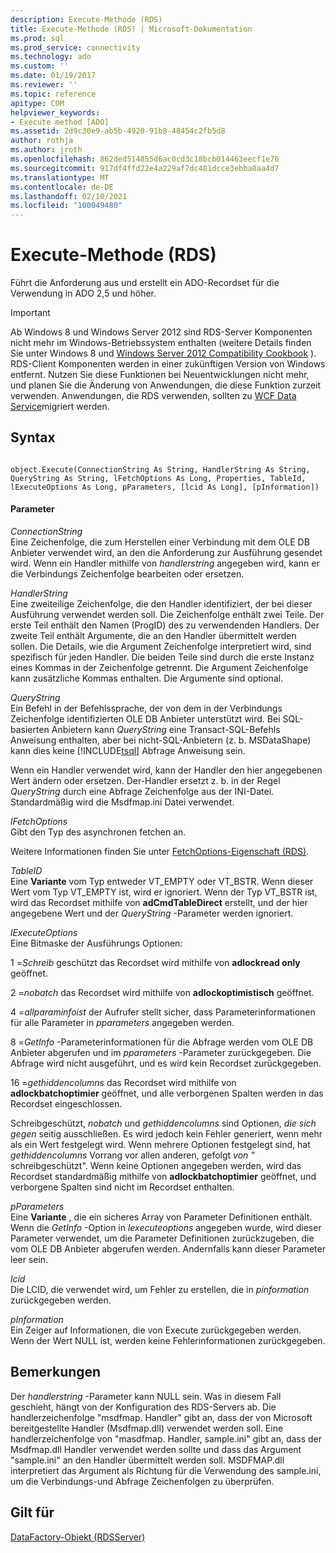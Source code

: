 ```yaml
---
description: Execute-Methode (RDS)
title: Execute-Methode (RDS) | Microsoft-Dokumentation
ms.prod: sql
ms.prod_service: connectivity
ms.technology: ado
ms.custom: ''
ms.date: 01/19/2017
ms.reviewer: ''
ms.topic: reference
apitype: COM
helpviewer_keywords:
- Execute method [ADO]
ms.assetid: 2d9c30e9-ab5b-4920-91b8-48454c2fb5d8
author: rothja
ms.author: jroth
ms.openlocfilehash: 862ded514855d6ac0cd3c18bcb014463eecf1e76
ms.sourcegitcommit: 917df4ffd22e4a229af7dc481dcce3ebba0aa4d7
ms.translationtype: MT
ms.contentlocale: de-DE
ms.lasthandoff: 02/10/2021
ms.locfileid: "100049480"
---
```

# <a name="execute-method-rds"></a>Execute-Methode (RDS)
Führt die Anforderung aus und erstellt ein ADO-Recordset für die Verwendung in ADO 2,5 und höher.  
  
> [!IMPORTANT]
>  Ab Windows 8 und Windows Server 2012 sind RDS-Server Komponenten nicht mehr im Windows-Betriebssystem enthalten (weitere Details finden Sie unter Windows 8 und [Windows Server 2012 Compatibility Cookbook](https://www.microsoft.com/download/details.aspx?id=27416) ). RDS-Client Komponenten werden in einer zukünftigen Version von Windows entfernt. Nutzen Sie diese Funktionen bei Neuentwicklungen nicht mehr, und planen Sie die Änderung von Anwendungen, die diese Funktion zurzeit verwenden. Anwendungen, die RDS verwenden, sollten zu [WCF Data Service](/dotnet/framework/wcf/)migriert werden.  
  
## <a name="syntax"></a>Syntax  
  
```  
  
object.Execute(ConnectionString As String, HandlerString As String, QueryString As String, lFetchOptions As Long, Properties, TableId, lExecuteOptions As Long, pParameters, [lcid As Long], [pInformation])  
```  
  
#### <a name="parameters"></a>Parameter  
 *ConnectionString*  
 Eine Zeichenfolge, die zum Herstellen einer Verbindung mit dem OLE DB Anbieter verwendet wird, an den die Anforderung zur Ausführung gesendet wird. Wenn ein Handler mithilfe von *handlerstring* angegeben wird, kann er die Verbindungs Zeichenfolge bearbeiten oder ersetzen.  
  
 *HandlerString*  
 Eine zweiteilige Zeichenfolge, die den Handler identifiziert, der bei dieser Ausführung verwendet werden soll. Die Zeichenfolge enthält zwei Teile. Der erste Teil enthält den Namen (ProgID) des zu verwendenden Handlers. Der zweite Teil enthält Argumente, die an den Handler übermittelt werden sollen. Die Details, wie die Argument Zeichenfolge interpretiert wird, sind spezifisch für jeden Handler. Die beiden Teile sind durch die erste Instanz eines Kommas in der Zeichenfolge getrennt. Die Argument Zeichenfolge kann zusätzliche Kommas enthalten. Die Argumente sind optional.  
  
 *QueryString*  
 Ein Befehl in der Befehlssprache, der von dem in der Verbindungs Zeichenfolge identifizierten OLE DB Anbieter unterstützt wird. Bei SQL-basierten Anbietern kann *QueryString* eine Transact-SQL-Befehls Anweisung enthalten, aber bei nicht-SQL-Anbietern (z. b. MSDataShape) kann dies keine [!INCLUDE[tsql](../../../includes/tsql-md.md)] Abfrage Anweisung sein.  
  
 Wenn ein Handler verwendet wird, kann der Handler den hier angegebenen Wert ändern oder ersetzen. Der-Handler ersetzt z. b. in der Regel *QueryString* durch eine Abfrage Zeichenfolge aus der INI-Datei. Standardmäßig wird die Msdfmap.ini Datei verwendet.  
  
 *lFetchOptions*  
 Gibt den Typ des asynchronen fetchen an.  
  
 Weitere Informationen finden Sie unter [FetchOptions-Eigenschaft (RDS)](./fetchoptions-property-rds.md).  
  
 *TableID*  
 Eine **Variante** vom Typ entweder VT_EMPTY oder VT_BSTR. Wenn dieser Wert vom Typ VT_EMPTY ist, wird er ignoriert. Wenn der Typ VT_BSTR ist, wird das Recordset mithilfe von **adCmdTableDirect** erstellt, und der hier angegebene Wert und der *QueryString* -Parameter werden ignoriert.  
  
 *lExecuteOptions*  
 Eine Bitmaske der Ausführungs Optionen:  
  
 1 =*Schreib* geschützt das Recordset wird mithilfe von **adlockread only** geöffnet.  
  
 2 =*nobatch* das Recordset wird mithilfe von **adlockoptimistisch** geöffnet.  
  
 4 =*allparaminfoist* der Aufrufer stellt sicher, dass Parameterinformationen für alle Parameter in *pparameters* angegeben werden.  
  
 8 =*GetInfo* -Parameterinformationen für die Abfrage werden vom OLE DB Anbieter abgerufen und im *pparameters* -Parameter zurückgegeben. Die Abfrage wird nicht ausgeführt, und es wird kein Recordset zurückgegeben.  
  
 16 =*gethiddencolumns* das Recordset wird mithilfe von **adlockbatchoptimier** geöffnet, und alle verborgenen Spalten werden in das Recordset eingeschlossen.  
  
 Schreibgeschützt, *nobatch* und *gethiddencolumns* sind Optionen, *die sich gegen* seitig ausschließen. Es wird jedoch kein Fehler generiert, wenn mehr als ein Wert festgelegt wird. Wenn mehrere Optionen festgelegt sind, hat *gethiddencolumns* Vorrang vor allen anderen, gefolgt *von "* schreibgeschützt". Wenn keine Optionen angegeben werden, wird das Recordset standardmäßig mithilfe von **adlockbatchoptimier** geöffnet, und verborgene Spalten sind nicht im Recordset enthalten.  
  
 *pParameters*  
 Eine **Variante** , die ein sicheres Array von Parameter Definitionen enthält. Wenn die *GetInfo* -Option in *lexecuteoptions* angegeben wurde, wird dieser Parameter verwendet, um die Parameter Definitionen zurückzugeben, die vom OLE DB Anbieter abgerufen werden. Andernfalls kann dieser Parameter leer sein.  
  
 *lcid*  
 Die LCID, die verwendet wird, um Fehler zu erstellen, die in *pinformation* zurückgegeben werden.  
  
 *pInformation*  
 Ein Zeiger auf Informationen, die von Execute zurückgegeben werden. Wenn der Wert NULL ist, werden keine Fehlerinformationen zurückgegeben.  
  
## <a name="remarks"></a>Bemerkungen  
 Der *handlerstring* -Parameter kann NULL sein. Was in diesem Fall geschieht, hängt von der Konfiguration des RDS-Servers ab. Die handlerzeichenfolge "msdfmap. Handler" gibt an, dass der von Microsoft bereitgestellte Handler (Msdfmap.dll) verwendet werden soll. Eine handlerzeichenfolge von "masdfmap. Handler, sample.ini" gibt an, dass der Msdfmap.dll Handler verwendet werden sollte und dass das Argument "sample.ini" an den Handler übermittelt werden soll. MSDFMAP.dll interpretiert das Argument als Richtung für die Verwendung des sample.ini, um die Verbindungs-und Abfrage Zeichenfolgen zu überprüfen.  
  
## <a name="applies-to"></a>Gilt für  
 [DataFactory-Objekt (RDSServer)](./datafactory-object-rdsserver.md)